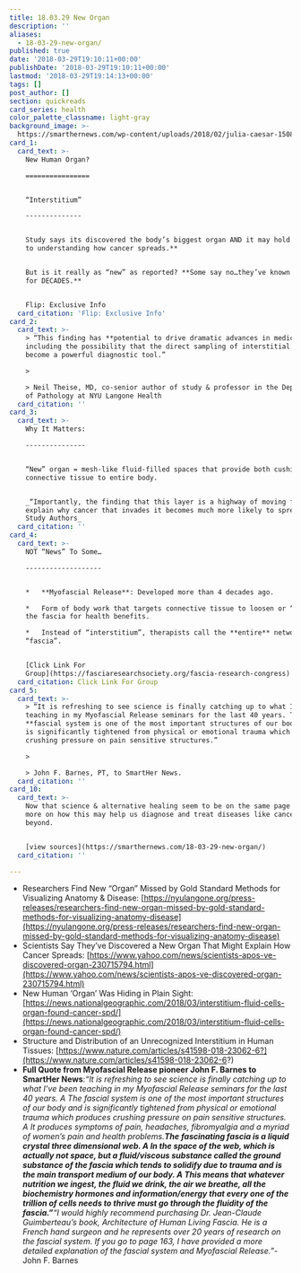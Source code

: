 ```yaml
---
title: 18.03.29 New Organ
description: ''
aliases:
  - 18-03-29-new-organ/
published: true
date: '2018-03-29T19:10:11+00:00'
publishDate: '2018-03-29T19:10:11+00:00'
lastmod: '2018-03-29T19:14:13+00:00'
tags: []
post_author: []
section: quickreads
card_series: health
color_palette_classname: light-gray
background_image: >-
  https://smarthernews.com/wp-content/uploads/2018/02/julia-caesar-15081-360x360.jpg
card_1:
  card_text: >-
    New Human Organ?

    ================


    “Interstitium”

    --------------


    Study says its discovered the body’s biggest organ AND it may hold the **key
    to understanding how cancer spreads.**


    But is it really as “new” as reported? **Some say no…they’ve known about it
    for DECADES.**


    Flip: Exclusive Info
  card_citation: 'Flip: Exclusive Info'
card_2:
  card_text: >-
    > “This finding has **potential to drive dramatic advances in medicine**,
    including the possibility that the direct sampling of interstitial fluid may
    become a powerful diagnostic tool.”

    > 

    > Neil Theise, MD, co-senior author of study & professor in the Department
    of Pathology at NYU Langone Health
  card_citation: ''
card_3:
  card_text: >-
    Why It Matters:

    ---------------


    “New” organ = mesh-like fluid-filled spaces that provide both cushion and
    connective tissue to entire body.


    _“Importantly, the finding that this layer is a highway of moving fluid may
    explain why cancer that invades it becomes much more likely to spread.”
    Study Authors_
  card_citation: ''
card_4:
  card_text: >-
    NOT “News” To Some…

    -------------------


    *   **Myofascial Release**: Developed more than 4 decades ago.

    *   Form of body work that targets connective tissue to loosen or “release”
    the fascia for health benefits.

    *   Instead of “interstitium”, therapists call the **entire** network
    “fascia”.


    [Click Link For
    Group](https://fasciaresearchsociety.org/fascia-research-congress)
  card_citation: Click Link For Group
card_5:
  card_text: >-
    > “It is refreshing to see science is finally catching up to what I’ve been
    teaching in my Myofascial Release seminars for the last 40 years. The
    **fascial system is one of the most important structures of our body** and
    is significantly tightened from physical or emotional trauma which produces
    crushing pressure on pain sensitive structures.”

    > 

    > John F. Barnes, PT, to SmartHer News.
  card_citation: ''
card_10:
  card_text: >-
    Now that science & alternative healing seem to be on the same page - read
    more on how this may help us diagnose and treat diseases like cancer and
    beyond.


    [view sources](https://smarthernews.com/18-03-29-new-organ/)
  card_citation: ''

---
```

*   Researchers Find New “Organ” Missed by Gold Standard Methods for Visualizing Anatomy & Disease: [https://nyulangone.org/press-releases/researchers-find-new-organ-missed-by-gold-standard-methods-for-visualizing-anatomy-disease](https://nyulangone.org/press-releases/researchers-find-new-organ-missed-by-gold-standard-methods-for-visualizing-anatomy-disease)
*   Scientists Say They’ve Discovered a New Organ That Might Explain How Cancer Spreads: [https://www.yahoo.com/news/scientists-apos-ve-discovered-organ-230715794.html](https://www.yahoo.com/news/scientists-apos-ve-discovered-organ-230715794.html)
*   New Human ‘Organ’ Was Hiding in Plain Sight: [https://news.nationalgeographic.com/2018/03/interstitium-fluid-cells-organ-found-cancer-spd/](https://news.nationalgeographic.com/2018/03/interstitium-fluid-cells-organ-found-cancer-spd/)
*   Structure and Distribution of an Unrecognized Interstitium in Human Tissues: [https://www.nature.com/articles/s41598-018-23062-6?](https://www.nature.com/articles/s41598-018-23062-6?)
*   **Full Quote from Myofascial Release pioneer John F. Barnes to SmartHer News**:_“It is refreshing to see science is finally catching up to what I’ve been teaching in my Myofascial Release seminars for the last 40 years. A The fascial system is one of the most important structures of our body and is significantly tightened from physical or emotional trauma which produces crushing pressure on pain sensitive structures. A It produces symptoms of pain, headaches, fibromyalgia and a myriad of women’s pain and health problems.__The fascinating fascia is a liquid crystal three dimensional web. A In the space of the web, which is actually not space, but a fluid/viscous substance called the ground substance of the fascia which tends to solidify due to trauma and is the main transport medium of our body. **A This means that whatever nutrition we ingest, the fluid we drink, the air we breathe, all the biochemistry hormones and information/energy that every one of the trillion of cells needs to thrive must go through the fluidity of the fascia**.”__“I would highly recommend purchasing Dr. Jean-Claude Guimberteau’s book, Architecture of Human Living Fascia. He is a French hand surgeon and he represents over 20 years of research on the fascial system. If you go to page 163, I have provided a more detailed explanation of the fascial system and Myofascial Release.”_\-John F. Barnes